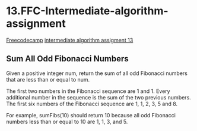 # 13.FFC-Intermediate-algorithm-assignment

[Freecodecamp](https://www.freecodecamp.org/) [intermediate algorithm assigment 13](https://learn.freecodecamp.org/javascript-algorithms-and-data-structures/intermediate-algorithm-scripting/sum-all-odd-fibonacci-numbers/)

## Sum All Odd Fibonacci Numbers

Given a positive integer num, return the sum of all odd Fibonacci numbers that are less than or equal to num.

The first two numbers in the Fibonacci sequence are 1 and 1. Every additional number in the sequence is the sum of the two previous numbers. The first six numbers of the Fibonacci sequence are 1, 1, 2, 3, 5 and 8.

For example, sumFibs(10) should return 10 because all odd Fibonacci numbers less than or equal to 10 are 1, 1, 3, and 5.